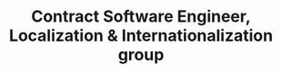 ---
layout: post
company: Adobe Systems, Inc.
location: San Jose, CA
duties: Responsible for supporting Localization efforts for new release of Illustrator software product. Coordinated exchange of localizable resources between engineering repository and off-shore translation agency; prepared installer packages with latest builds and managed self-test before QA handoff.
title: Contract Software Engineer, Localization & Internationalization group
dates: Mar 1997 - May 1997
---